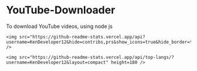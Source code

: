 # YouTube-Downloader
To download YouTube videos, using node js

    <img src="https://github-readme-stats.vercel.app/api?username=KenDeveloper12&hide=contribs,prs&show_icons=true&hide_border=true&title_color=000" />

    <img src="https://github-readme-stats.vercel.app/api/top-langs/?username=KenDeveloper12&layout=compact" height=180 />
